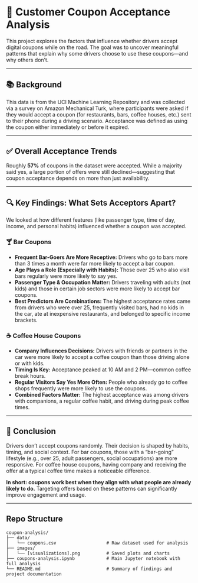 # 🚗 Customer Coupon Acceptance Analysis

This project explores the factors that influence whether drivers accept digital coupons while on the road. The goal was to uncover meaningful patterns that explain why some drivers choose to use these coupons—and why others don’t.

---

## 📚 Background

This data is from the UCI Machine Learning Repository and was collected via a survey on Amazon Mechanical Turk, where participants were asked if they would accept a coupon (for restaurants, bars, coffee houses, etc.) sent to their phone during a driving scenario. Acceptance was defined as using the coupon either immediately or before it expired.

---

## ✅ Overall Acceptance Trends

Roughly **57%** of coupons in the dataset were accepted. While a majority said yes, a large portion of offers were still declined—suggesting that coupon acceptance depends on more than just availability.

---

## 🔍 Key Findings: What Sets Acceptors Apart?

We looked at how different features (like passenger type, time of day, income, and personal habits) influenced whether a coupon was accepted.

### 🍸 Bar Coupons

- **Frequent Bar-Goers Are More Receptive:** Drivers who go to bars more than 3 times a month were far more likely to accept a bar coupon.
- **Age Plays a Role (Especially with Habits):** Those over 25 who also visit bars regularly were more likely to say yes.
- **Passenger Type & Occupation Matter:** Drivers traveling with adults (not kids) and those in certain job sectors were more likely to accept bar coupons.
- **Best Predictors Are Combinations:** The highest acceptance rates came from drivers who were over 25, frequently visited bars, had no kids in the car, ate at inexpensive restaurants, and belonged to specific income brackets.

### ☕ Coffee House Coupons

- **Company Influences Decisions:** Drivers with friends or partners in the car were more likely to accept a coffee coupon than those driving alone or with kids.
- **Timing Is Key:** Acceptance peaked at 10 AM and 2 PM—common coffee break hours.
- **Regular Visitors Say Yes More Often:** People who already go to coffee shops frequently were more likely to use the coupons.
- **Combined Factors Matter:** The highest acceptance was among drivers with companions, a regular coffee habit, and driving during peak coffee times.

---

## 🧠 Conclusion

Drivers don’t accept coupons randomly. Their decision is shaped by habits, timing, and social context. For bar coupons, those with a “bar-going” lifestyle (e.g., over 25, adult passengers, social occupations) are more responsive. For coffee house coupons, having company and receiving the offer at a typical coffee time makes a noticeable difference.

**In short: coupons work best when they align with what people are already likely to do.** Targeting offers based on these patterns can significantly improve engagement and usage.

---
## Repo Structure
```
coupon-analysis/
├── data/
│   └── coupons.csv                   # Raw dataset used for analysis
├── images/
│   └── [visualizations].png          # Saved plots and charts
├── coupons-analysis.ipynb            # Main Jupyter notebook with full analysis
└── README.md                         # Summary of findings and project documentation
```

